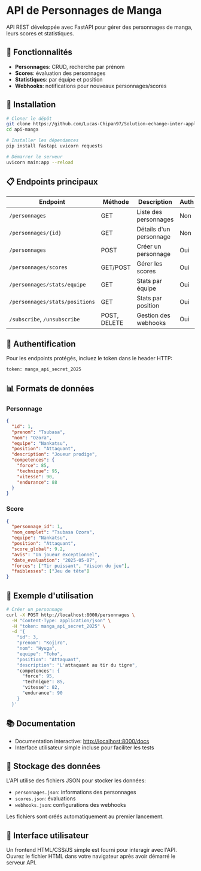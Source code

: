 # API de Personnages de Manga

API REST développée avec FastAPI pour gérer des personnages de manga, leurs scores et statistiques.

## 🌟 Fonctionnalités

- **Personnages**: CRUD, recherche par prénom
- **Scores**: évaluation des personnages
- **Statistiques**: par équipe et position
- **Webhooks**: notifications pour nouveaux personnages/scores

## 🚀 Installation

```bash
# Cloner le dépôt
git clone https://github.com/Lucas-Chipan97/Solution-echange-inter-applicatif
cd api-manga

# Installer les dépendances
pip install fastapi uvicorn requests

# Démarrer le serveur
uvicorn main:app --reload
```

## 📋 Endpoints principaux

| Endpoint                       | Méthode      | Description             | Auth |
| ------------------------------ | ------------ | ----------------------- | ---- |
| `/personnages`                 | GET          | Liste des personnages   | Non  |
| `/personnages/{id}`            | GET          | Détails d'un personnage | Non  |
| `/personnages`                 | POST         | Créer un personnage     | Oui  |
| `/personnages/scores`          | GET/POST     | Gérer les scores        | Oui  |
| `/personnages/stats/equipe`    | GET          | Stats par équipe        | Oui  |
| `/personnages/stats/positions` | GET          | Stats par position      | Oui  |
| `/subscribe`, `/unsubscribe`   | POST, DELETE | Gestion des webhooks    | Oui  |

## 🔐 Authentification

Pour les endpoints protégés, incluez le token dans le header HTTP:

```
token: manga_api_secret_2025
```

## 📊 Formats de données

### Personnage

```json
{
  "id": 1,
  "prenom": "Tsubasa",
  "nom": "Ozora",
  "equipe": "Nankatsu",
  "position": "Attaquant",
  "description": "Joueur prodige",
  "competences": {
    "force": 85,
    "technique": 95,
    "vitesse": 90,
    "endurance": 88
  }
}
```

### Score

```json
{
  "personnage_id": 1,
  "nom_complet": "Tsubasa Ozora",
  "equipe": "Nankatsu",
  "position": "Attaquant",
  "score_global": 9.2,
  "avis": "Un joueur exceptionnel",
  "date_evaluation": "2025-05-07",
  "forces": ["Tir puissant", "Vision du jeu"],
  "faiblesses": ["Jeu de tête"]
}
```

## 🔌 Exemple d'utilisation

```bash
# Créer un personnage
curl -X POST http://localhost:8000/personnages \
  -H "Content-Type: application/json" \
  -H "token: manga_api_secret_2025" \
  -d '{
    "id": 3,
    "prenom": "Kojiro",
    "nom": "Hyuga",
    "equipe": "Toho",
    "position": "Attaquant",
    "description": "L'attaquant au tir du tigre",
    "competences": {
      "force": 95,
      "technique": 85,
      "vitesse": 82,
      "endurance": 90
    }
  }'
```

## 📚 Documentation

- Documentation interactive: [http://localhost:8000/docs](http://localhost:8000/docs)
- Interface utilisateur simple incluse pour faciliter les tests

## 💾 Stockage des données

L'API utilise des fichiers JSON pour stocker les données:

- `personnages.json`: informations des personnages
- `scores.json`: évaluations
- `webhooks.json`: configurations des webhooks

Les fichiers sont créés automatiquement au premier lancement.

## 📱 Interface utilisateur

Un frontend HTML/CSS/JS simple est fourni pour interagir avec l'API. Ouvrez le fichier HTML dans votre navigateur après avoir démarré le serveur API.
